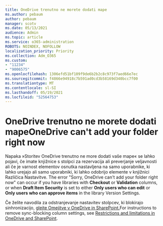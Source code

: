 ```yaml
---
title: OneDrive trenutno ne morete dodati mape
ms.author: pebaum
author: pebaum
manager: scotv
ms.date: 05/13/2021
audience: Admin
ms.topic: article
ms.service: o365-administration
ROBOTS: NOINDEX, NOFOLLOW
localization_priority: Priority
ms.collection: Adm_O365
ms.custom:
- "11234"
- "9006575"
ms.openlocfilehash: 1306efd51bf109f9de6b2b2c8c973f7aed66e7ec
ms.sourcegitcommit: f4866e94918c7b591ad0cd3b58169d340bcc7f00
ms.translationtype: MT
ms.contentlocale: sl-SI
ms.lasthandoff: 05/19/2021
ms.locfileid: "52564753"
---
```

# <a name="onedrive-cant-add-your-folder-right-now"></a><span data-ttu-id="6da78-102">OneDrive trenutno ne morete dodati mape</span><span class="sxs-lookup"><span data-stu-id="6da78-102">OneDrive can't add your folder right now</span></span>

<span data-ttu-id="6da78-103">Napaka »Storitev OneDrive trenutno ne more dodati vaše mape« se lahko pojavi,  če  imate knjižnice s stolpci za rezervacija ali preverjanje veljavnosti  ali če je varnost elementov osnutka nastavljena na samo uporabnike, ki lahko urejajo ali samo uporabniki, ki lahko odobrijo elemente v knjižnici Različica Nastavitve.  </span><span class="sxs-lookup"><span data-stu-id="6da78-103">The error "Sorry, OneDrive can't add your folder right now" can occur if you have libraries with **Checkout** or **Validation** columns, or when **Draft Item Security** is set to either **Only users who can edit** or **Only users who can approve items** in the library Version Settings.</span></span> 

<span data-ttu-id="6da78-104">Če želite navodila za odstranjevanje nastavitev stolpcev, ki blokirajo sinhronizacijo, [glejte Omejitve v OneDrive in SharePoint.](https://support.microsoft.com/office/64883a5d-228e-48f5-b3d2-eb39e07630fa)</span><span class="sxs-lookup"><span data-stu-id="6da78-104">For instructions to remove sync-blocking column settings, see [Restrictions and limitations in OneDrive and SharePoint](https://support.microsoft.com/office/64883a5d-228e-48f5-b3d2-eb39e07630fa).</span></span>


